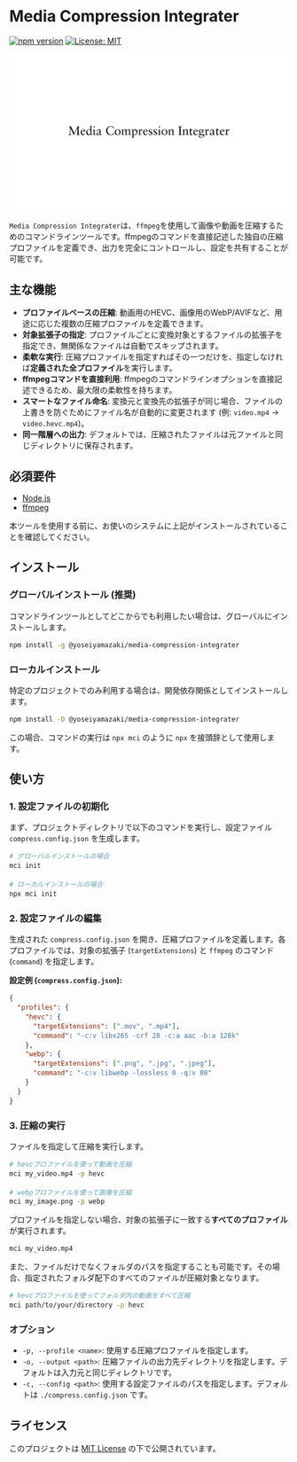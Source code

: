# Media Compression Integrater

[![npm version](https://img.shields.io/npm/v/@yoseiyamazaki/media-compression-integrater.svg)](https://www.npmjs.com/package/@yoseiyamazaki/media-compression-integrater)
[![License: MIT](https://img.shields.io/badge/License-MIT-yellow.svg)](https://opensource.org/licenses/MIT)

![Media Compression Integrater](src/thumbnail.png)

`Media Compression Integrater`は、`ffmpeg`を使用して画像や動画を圧縮するためのコマンドラインツールです。ffmpegのコマンドを直接記述した独自の圧縮プロファイルを定義でき、出力を完全にコントロールし、設定を共有することが可能です。

## 主な機能

-   **プロファイルベースの圧縮**: 動画用のHEVC、画像用のWebP/AVIFなど、用途に応じた複数の圧縮プロファイルを定義できます。
-   **対象拡張子の指定**: プロファイルごとに変換対象とするファイルの拡張子を指定でき、無関係なファイルは自動でスキップされます。
-   **柔軟な実行**: 圧縮プロファイルを指定すればその一つだけを、指定しなければ**定義された全プロファイル**を実行します。
-   **ffmpegコマンドを直接利用**: ffmpegのコマンドラインオプションを直接記述できるため、最大限の柔軟性を持ちます。
-   **スマートなファイル命名**: 変換元と変換先の拡張子が同じ場合、ファイルの上書きを防ぐためにファイル名が自動的に変更されます (例: `video.mp4` -> `video.hevc.mp4`)。
-   **同一階層への出力**: デフォルトでは、圧縮されたファイルは元ファイルと同じディレクトリに保存されます。

## 必須要件

-   [Node.js](https://nodejs.org/ja/)
-   [ffmpeg](https://ffmpeg.org/download.html)

本ツールを使用する前に、お使いのシステムに上記がインストールされていることを確認してください。

## インストール

### グローバルインストール (推奨)

コマンドラインツールとしてどこからでも利用したい場合は、グローバルにインストールします。

```bash
npm install -g @yoseiyamazaki/media-compression-integrater
```

### ローカルインストール

特定のプロジェクトでのみ利用する場合は、開発依存関係としてインストールします。

```bash
npm install -D @yoseiyamazaki/media-compression-integrater
```
この場合、コマンドの実行は `npx mci` のように `npx` を接頭辞として使用します。

## 使い方

### 1. 設定ファイルの初期化

まず、プロジェクトディレクトリで以下のコマンドを実行し、設定ファイル `compress.config.json` を生成します。

```bash
# グローバルインストールの場合
mci init

# ローカルインストールの場合
npx mci init
```

### 2. 設定ファイルの編集

生成された `compress.config.json` を開き、圧縮プロファイルを定義します。各プロファイルでは、対象の拡張子 (`targetExtensions`) と `ffmpeg` のコマンド (`command`) を指定します。

**設定例 (`compress.config.json`):**
```json
{
  "profiles": {
    "hevc": {
      "targetExtensions": [".mov", ".mp4"],
      "command": "-c:v libx265 -crf 28 -c:a aac -b:a 128k"
    },
    "webp": {
      "targetExtensions": [".png", ".jpg", ".jpeg"],
      "command": "-c:v libwebp -lossless 0 -q:v 80"
    }
  }
}
```

### 3. 圧縮の実行

ファイルを指定して圧縮を実行します。

```bash
# hevcプロファイルを使って動画を圧縮
mci my_video.mp4 -p hevc

# webpプロファイルを使って画像を圧縮
mci my_image.png -p webp
```

プロファイルを指定しない場合、対象の拡張子に一致する**すべてのプロファイル**が実行されます。

```bash
mci my_video.mp4
```

また、ファイルだけでなくフォルダのパスを指定することも可能です。その場合、指定されたフォルダ配下のすべてのファイルが圧縮対象となります。

```bash
# hevcプロファイルを使ってフォルダ内の動画をすべて圧縮
mci path/to/your/directory -p hevc
```

### オプション

-   `-p, --profile <name>`: 使用する圧縮プロファイルを指定します。
-   `-o, --output <path>`: 圧縮ファイルの出力先ディレクトリを指定します。デフォルトは入力元と同じディレクトリです。
-   `-c, --config <path>`: 使用する設定ファイルのパスを指定します。デフォルトは `./compress.config.json` です。

<!-- ## 開発者向け情報

### ローカル環境での実行

リポジトリをクローンして、ローカルで実行することも可能です。

```bash
git clone https://github.com/yoseiyamazaki/media-compression-integrater.git
cd media-compression-integrater
npm install
```

`node`コマンドで直接スクリプトを実行します。

```bash
node bin/cli.js init
node bin/cli.js my_video.mp4 -p hevc
```

## アンインストール

### グローバルインストールの場合

```bash
npm uninstall -g @yoseiyamazaki/media-compression-integrater
```

### ローカルインストールの場合

```bash
npm uninstall @yoseiyamazaki/media-compression-integrater
``` -->

## ライセンス

このプロジェクトは [MIT License](https://opensource.org/licenses/MIT) の下で公開されています。
